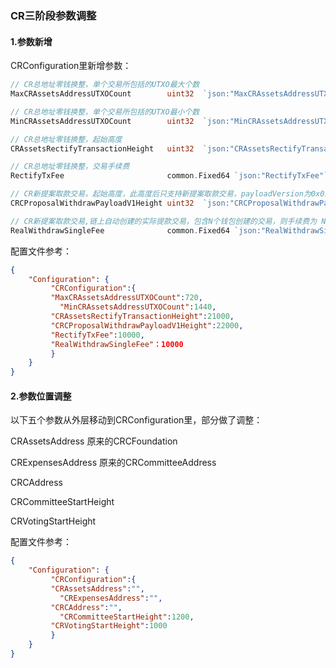 ### CR三阶段参数调整

#### 1.参数新增

CRConfiguration里新增参数：

```go
// CR总地址零钱换整，单个交易所包括的UTXO最大个数
MaxCRAssetsAddressUTXOCount        uint32  `json:"MaxCRAssetsAddressUTXOCount"`

// CR总地址零钱换整，单个交易所包括的UTXO最小个数
MinCRAssetsAddressUTXOCount        uint32  `json:"MinCRAssetsAddressUTXOCount"`

// CR总地址零钱换整，起始高度
CRAssetsRectifyTransactionHeight   uint32  `json:"CRAssetsRectifyTransactionHeight"`

// CR总地址零钱换整，交易手续费
RectifyTxFee                       common.Fixed64 `json:"RectifyTxFee"`

// CR新提案取款交易，起始高度，此高度后只支持新提案取款交易，payloadVersion为0x01
CRCProposalWithdrawPayloadV1Height uint32  `json:"CRCProposalWithdrawPayloadV1Height"`

// CR新提案取款交易,链上自动创建的实际提款交易，包含N个钱包创建的交易，则手续费为 N * RectifyTxFee
RealWithdrawSingleFee              common.Fixed64 `json:"RealWithdrawSingleFee"`
```

配置文件参考：

```json
{
 	"Configuration": {
		 "CRConfiguration":{
  		 "MaxCRAssetsAddressUTXOCount":720,
 		   "MinCRAssetsAddressUTXOCount":1440,
  		 "CRAssetsRectifyTransactionHeight":21000,
  		 "CRCProposalWithdrawPayloadV1Height":22000,
  		 "RectifyTxFee":10000,
  		 "RealWithdrawSingleFee"：10000
 		 }
	}
}
```



#### 2.参数位置调整

以下五个参数从外层移动到CRConfiguration里，部分做了调整：

CRAssetsAddress    原来的CRCFoundation

CRExpensesAddress      原来的CRCommitteeAddress

CRCAddress

CRCommitteeStartHeight

CRVotingStartHeight

配置文件参考：

```json
{
 	"Configuration": {
		 "CRConfiguration":{
  		 "CRAssetsAddress":"",
 		   "CRExpensesAddress":"",
  		 "CRCAddress":"",
 		   "CRCommitteeStartHeight":1200,
  		 "CRVotingStartHeight":1000
 		 }
	}
}
```

